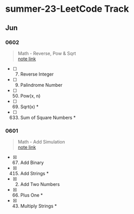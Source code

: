 # summer-23-LeetCode Track
## Jun

### 0602
> Math - Reverse, Pow & Sqrt  
> [note link](/0602.md)
- [ ] 7. Reverse Integer
- [ ] 9. Palindrome Number
- [ ] 50. Pow(x, n)
- [ ] 69. Sqrt(x) *
- [ ] 633. Sum of Square Numbers *

### 0601 
> Math - Add Simulation  
> [note link](/0601_math_add-simulation.md)
- [x] 67. Add Binary
- [x] 415. Add Strings *
- [x] 2. Add Two Numbers
- [x] 66. Plus One *
- [x] 43. Multiply Strings *
